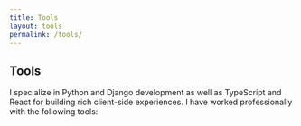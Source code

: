 ```yaml
---
title: Tools
layout: tools
permalink: /tools/
---
```

## Tools
I specialize in Python and Django development as well as TypeScript and React
for building rich client-side experiences. I have worked professionally with
the following tools:
